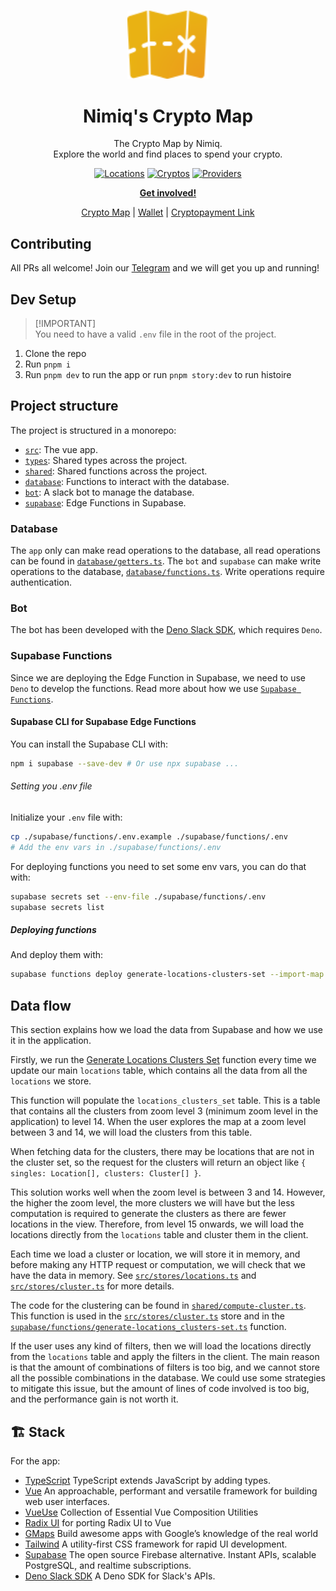 <br />
<p align="center">
  <a href="https://github.com/nimiq/crypto-map">
    <img src="public/logo.svg" alt="Logo" width="130" />
  </a>

<h1 align="center">
Nimiq's Crypto Map
</h1>
<p align="center">
The Crypto Map by Nimiq.<br>
Explore the world and find places to spend your crypto.
<p>

<p align="center">
<a href="https://map.nimiq.com/" target="__blank"><img src="https://img.shields.io/badge/Locations-2000-blue?style=flat&colorA=002438&colorB=41c399" alt="Locations"></a>
<a href="https://map.nimiq.com/" target="__blank"><img src="https://img.shields.io/badge/Cryptos-12-blue?style=flat&colorA=002438&colorB=41c399" alt="Cryptos"></a>
<a href="https://map.nimiq.com/" target="__blank"><img src="https://img.shields.io/badge/Providers-6-blue?style=flat&colorA=002438&colorB=41c399" alt="Providers"></a>
</p>

<p align="center">
<a href="https://t.me/joinchat/AAAAAEJW-ozFwo7Er9jpHw"><b>Get involved!</b></a>
</p>
<p align="center">
 <a href="https://map.nimiq.com/">Crypto Map</a> | <a href="https://wallet.nimiq.com">Wallet</a> | <a href="https://cpl.com">Cryptopayment Link</a>
</p>

## Contributing

All PRs all welcome! Join our
[Telegram](https://t.me/joinchat/AAAAAEJW-ozFwo7Er9jpHw) and we will get you up
and running!

## Dev Setup

> [!IMPORTANT]\
> You need to have a valid `.env` file in the root of the project.

1. Clone the repo
2. Run `pnpm i`
3. Run `pnpm dev` to run the app or run `pnpm story:dev` to run histoire

## Project structure

The project is structured in a monorepo:

- [`src`](src): The vue app.
- [`types`](types): Shared types across the project.
- [`shared`](shared): Shared functions across the project.
- [`database`](database): Functions to interact with the database.
- [`bot`](bot): A slack bot to manage the database.
- [`supabase`](supabase): Edge Functions in Supabase.

### Database

The `app` only can make read operations to the database, all read operations can
be found in [`database/getters.ts`](database/getters.ts). The `bot` and
`supabase` can make write operations to the database,
[`database/functions.ts`](database/functions.ts). Write operations require
authentication.

### Bot

The bot has been developed with the
[Deno Slack SDK](https://github.com/slackapi/deno-slack-sdk), which requires
`Deno`.

### Supabase Functions

Since we are deploying the Edge Function in Supabase, we need to use `Deno` to
develop the functions. Read more about how we use
[`Supabase Functions`](#data-flow).

#### Supabase CLI for Supabase Edge Functions

You can install the Supabase CLI with:

```bash
npm i supabase --save-dev # Or use npx supabase ...
```

###### Setting you .env file

Initialize your `.env` file with:

```bash
cp ./supabase/functions/.env.example ./supabase/functions/.env 
# Add the env vars in ./supabase/functions/.env
```

For deploying functions you need to set some env vars, you can do that with:

```bash
supabase secrets set --env-file ./supabase/functions/.env
supabase secrets list
```

##### Deploying functions

And deploy them with:

```bash
supabase functions deploy generate-locations-clusters-set --import-map supabase/import_map.json 
```

## Data flow

This section explains how we load the data from Supabase and how we use it in
the application.

Firstly, we run the
[Generate Locations Clusters Set](supabase/functions/generate-locations-clusters-set.ts)
function every time we update our main `locations` table, which contains all the
data from all the `locations` we store.

This function will populate the `locations_clusters_set` table. This is a table
that contains all the clusters from zoom level 3 (minimum zoom level in the
application) to level 14. When the user explores the map at a zoom level between
3 and 14, we will load the clusters from this table.

When fetching data for the clusters, there may be locations that are not in the
cluster set, so the request for the clusters will return an object like
`{ singles: Location[], clusters: Cluster[] }`.

This solution works well when the zoom level is between 3 and 14. However, the
higher the zoom level, the more clusters we will have but the less computation
is required to generate the clusters as there are fewer locations in the view.
Therefore, from level 15 onwards, we will load the locations directly from the
`locations` table and cluster them in the client.

Each time we load a cluster or location, we will store it in memory, and before
making any HTTP request or computation, we will check that we have the data in
memory. See [`src/stores/locations.ts`](src/stores/locations.ts) and
[`src/stores/cluster.ts`](src/stores/cluster.ts) for more details.

The code for the clustering can be found in
[`shared/compute-cluster.ts`](shared/compute-cluster.ts). This function is used
in the [`src/stores/cluster.ts`](src/stores/cluster.ts) store and in the
[`supabase/functions/generate-locations_clusters-set.ts`](supabase/functions/generate-locations-clusters-set.ts)
function.

If the user uses any kind of filters, then we will load the locations directly
from the `locations` table and apply the filters in the client. The main reason
is that the amount of combinations of filters is too big, and we cannot store
all the possible combinations in the database. We could use some strategies to
mitigate this issue, but the amount of lines of code involved is too big, and
the performance gain is not worth it.

## 🏗️ Stack

For the app:

- [TypeScript](https://www.typescriptlang.org/) TypeScript extends JavaScript by
  adding types.
- [Vue](https://vuejs.org/) An approachable, performant and versatile framework
  for building web user interfaces.
- [VueUse](https://vueuse.org/) Collection of Essential Vue Composition
  Utilities
- [Radix UI](https://radix-vue.com) for porting Radix UI to Vue
- [GMaps](https://developers.google.com/maps) Build awesome apps with Google’s
  knowledge of the real world
- [Tailwind](https://tailwindcss.com/) A utility-first CSS framework for rapid
  UI development.
- [Supabase](https://supabase.io/) The open source Firebase alternative. Instant
  APIs, scalable PostgreSQL, and realtime subscriptions.
- [Deno Slack SDK](https://github.com/slackapi/deno-slack-sdk) A Deno SDK for
  Slack's APIs.
